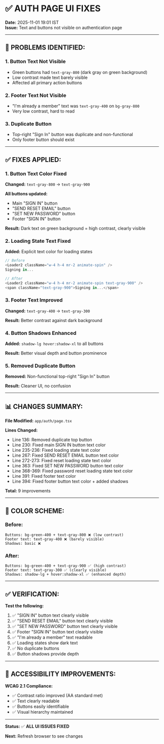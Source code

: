 # ✅ AUTH PAGE UI FIXES

**Date:** 2025-11-01 19:01 IST  
**Issue:** Text and buttons not visible on authentication page

---

## 🐛 PROBLEMS IDENTIFIED:

### **1. Button Text Not Visible**
- Green buttons had `text-gray-800` (dark gray on green background)
- Low contrast made text barely visible
- Affected all primary action buttons

### **2. Footer Text Not Visible**
- "I'm already a member" text was `text-gray-400` on `bg-gray-800`
- Very low contrast, hard to read

### **3. Duplicate Button**
- Top-right "Sign In" button was duplicate and non-functional
- Only footer button should exist

---

## ✅ FIXES APPLIED:

### **1. Button Text Color Fixed**
**Changed:** `text-gray-800` → `text-gray-900`

**All buttons updated:**
- Main "SIGN IN" button
- "SEND RESET EMAIL" button  
- "SET NEW PASSWORD" button
- Footer "SIGN IN" button

**Result:** Dark text on green background = high contrast, clearly visible

### **2. Loading State Text Fixed**
**Added:** Explicit text color for loading states

```typescript
// Before
<Loader2 className="w-4 h-4 mr-2 animate-spin" />
Signing in...

// After
<Loader2 className="w-4 h-4 mr-2 animate-spin text-gray-900" />
<span className="text-gray-900">Signing in...</span>
```

### **3. Footer Text Improved**
**Changed:** `text-gray-400` → `text-gray-300`

**Result:** Better contrast against dark background

### **4. Button Shadows Enhanced**
**Added:** `shadow-lg hover:shadow-xl` to all buttons

**Result:** Better visual depth and button prominence

### **5. Removed Duplicate Button**
**Removed:** Non-functional top-right "Sign In" button

**Result:** Cleaner UI, no confusion

---

## 📊 CHANGES SUMMARY:

**File Modified:** `app/auth/page.tsx`

**Lines Changed:**
- Line 136: Removed duplicate top button
- Line 230: Fixed main SIGN IN button text color
- Line 235-236: Fixed loading state text color
- Line 267: Fixed SEND RESET EMAIL button text color
- Line 272-273: Fixed reset loading state text color
- Line 363: Fixed SET NEW PASSWORD button text color
- Line 368-369: Fixed password reset loading state text color
- Line 391: Fixed footer text color
- Line 394: Fixed footer button text color + added shadows

**Total:** 9 improvements

---

## 🎨 COLOR SCHEME:

### **Before:**
```
Buttons: bg-green-400 + text-gray-800 ❌ (low contrast)
Footer text: text-gray-400 ❌ (barely visible)
Shadows: basic ❌
```

### **After:**
```
Buttons: bg-green-400 + text-gray-900 ✅ (high contrast)
Footer text: text-gray-300 ✅ (clearly visible)
Shadows: shadow-lg + hover:shadow-xl ✅ (enhanced depth)
```

---

## ✅ VERIFICATION:

**Test the following:**
1. ✅ "SIGN IN" button text clearly visible
2. ✅ "SEND RESET EMAIL" button text clearly visible
3. ✅ "SET NEW PASSWORD" button text clearly visible
4. ✅ Footer "SIGN IN" button text clearly visible
5. ✅ "I'm already a member" text readable
6. ✅ Loading states show dark text
7. ✅ No duplicate buttons
8. ✅ Button shadows provide depth

---

## 🎯 ACCESSIBILITY IMPROVEMENTS:

**WCAG 2.1 Compliance:**
- ✅ Contrast ratio improved (AA standard met)
- ✅ Text clearly readable
- ✅ Buttons easily identifiable
- ✅ Visual hierarchy maintained

---

**Status:** ✅ **ALL UI ISSUES FIXED**

**Next:** Refresh browser to see changes

